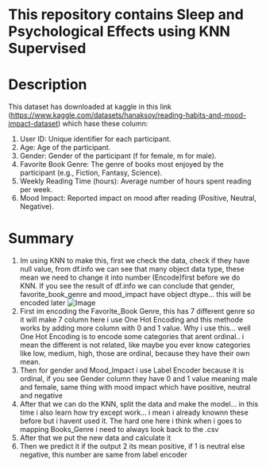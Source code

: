 # This repository contains Sleep and Psychological Effects using KNN Supervised

# Description

This dataset has downloaded at kaggle in this link (https://www.kaggle.com/datasets/hanaksoy/reading-habits-and-mood-impact-dataset)
which hase these column:


1. User ID: Unique identifier for each participant.
2. Age: Age of the participant.
3. Gender: Gender of the participant (f for female, m for male).
4. Favorite Book Genre: The genre of books most enjoyed by the participant (e.g., Fiction, Fantasy, Science).
5. Weekly Reading Time (hours): Average number of hours spent reading per week.
6. Mood Impact: Reported impact on mood after reading (Positive, Neutral, Negative).

# Summary
1. Im using KNN to make this, first we check the data, check if they have null value, from df.info we can see that many object data type, these mean we need to change it into number (Encode)first before we do KNN.
If you see the result of df.info we can conclude that gender, favorite_book_genre and mood_impact have object dtype... this will be encoded later
![Image](https://github.com/user-attachments/assets/c19d6895-39db-4acd-86ef-af644770f0f1)
2. First im encoding the Favorite_Book Genre, this has 7 different genre so it will make 7 column here i use One Hot Encoding and this methode works by adding more column with 0 and 1 value. Why i use this... well One Hot Encoding is to encode some categories that arent ordinal.. i mean the different is not related, like maybe you ever know categories like low, medium, high, those are ordinal, because they have their own mean.
3. Then for gender and Mood_Impact i use Label Encoder because it is ordinal, if you see Gender column they have 0 and 1 value meaning male and female, same thing with mood impact which have positive, neutral and negative
4. After that we can do the KNN, split the data and make the model... in this time i also learn how try except work... i mean i already knownn these before but i havent used it. The hard one here i think when i goes to mapping Books_Genre i need to always look back to the .csv
5. After that we put the new data and calculate it
6. Then we predict it if the output 2 its mean positive, if 1 is neutral else negative, this number are same from label encoder









